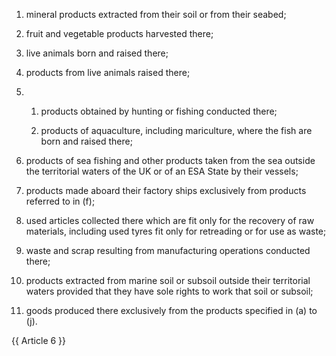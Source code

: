 1. mineral products extracted from their soil or from their seabed;

2. fruit and vegetable products harvested there;

3. live animals born and raised there;

4. products from live animals raised there;

5.
   1. products obtained by hunting or fishing conducted there;

   2. products of aquaculture, including mariculture, where the fish are born and raised there;

6. products of sea fishing and other products taken from the sea outside the territorial waters of the UK or of an ESA State by their vessels;

7. products made aboard their factory ships exclusively from products referred to in (f);

8. used articles collected there which are fit only for the recovery of raw materials, including used tyres fit only for retreading or for use as waste;

9. waste and scrap resulting from manufacturing operations conducted there;

10. products extracted from marine soil or subsoil outside their territorial waters provided that they have sole rights to work that soil or subsoil;

11. goods produced there exclusively from the products specified in (a) to (j).

{{ Article 6 }}
